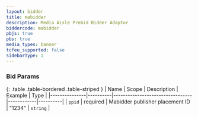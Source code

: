 ```yaml
---
layout: bidder
title: mabidder
description: Media Aisle Prebid Bidder Adaptor
biddercode: mabidder
pbjs: true
pbs: true
media_types: banner
tcfeu_supported: false
sidebarType: 1
---
```


### Bid Params

{: .table .table-bordered .table-striped }
| Name          | Scope    | Description                     | Example    | Type     |
|---------------|----------|---------------------------------|------------|----------|
| `ppid`        | required | Mabidder publisher placement ID | "1234"     | `string` |
